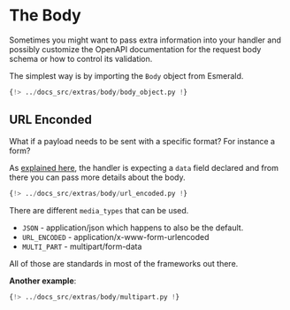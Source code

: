 # The Body

Sometimes you might want to pass extra information into your handler and possibly customize the OpenAPI
documentation for the request body schema or how to control its validation.

The simplest way is by importing the `Body` object from Esmerald.

```python hl_lines="12-13"
{!> ../docs_src/extras/body/body_object.py !}
```

## URL Enconded

What if a payload needs to be sent with a specific format? For instance a form?

As [explained here](./request-data.md#request-data), the handler is expecting a `data` field declared and from there
you can pass more details about the body.

```python
{!> ../docs_src/extras/body/url_encoded.py !}
```

There are different `media_types` that can be used.

* `JSON` - application/json which happens to also be the default.
* `URL_ENCODED` - application/x-www-form-urlencoded
* `MULTI_PART` - multipart/form-data

All of those are standards in most of the frameworks out there.

**Another example**:

```python
{!> ../docs_src/extras/body/multipart.py !}
```
